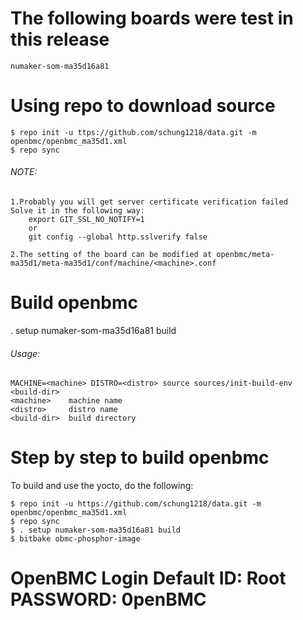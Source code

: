 # The following boards were test in this release
```
numaker-som-ma35d16a81
```
# Using repo to download source
```
$ repo init -u ttps://github.com/schung1218/data.git -m openbmc/openbmc_ma35d1.xml
$ repo sync
```
###### NOTE: 
```
1.Probably you will get server certificate verification failed
Solve it in the following way: 
	export GIT_SSL_NO_NOTIFY=1
	or
	git config --global http.sslverify false

2.The setting of the board can be modified at openbmc/meta-ma35d1/meta-ma35d1/conf/machine/<machine>.conf
```

# Build openbmc
. setup numaker-som-ma35d16a81 build

###### Usage:
	MACHINE=<machine> DISTRO=<distro> source sources/init-build-env <build-dir>
	<machine>    machine name
	<distro>     distro name
	<build-dir>  build directory

# Step by step to build openbmc
To build and use the yocto, do the following:
```
$ repo init -u https://github.com/schung1218/data.git -m openbmc/openbmc_ma35d1.xml
$ repo sync
$ . setup numaker-som-ma35d16a81 build
$ bitbake obmc-phosphor-image

```

# OpenBMC Login Default ID: Root PASSWORD: 0penBMC
